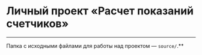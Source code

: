 # Личный проект «Расчет показаний счетчиков»

---

Папка с исходными файлами для работы над проектом — `source/`.**
